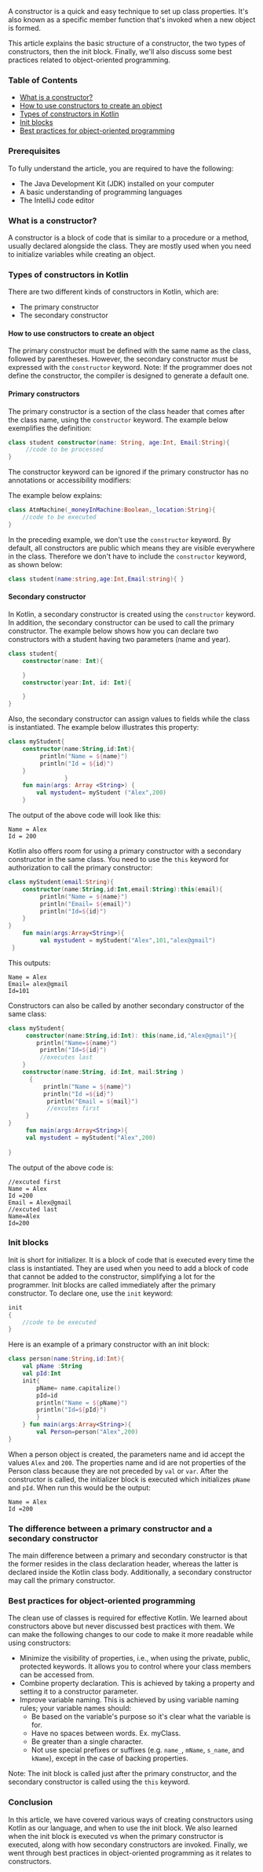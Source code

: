 A constructor is a quick and easy technique to set up class properties. It's also known as a specific member function that's invoked when a new object is formed.

This article explains the basic structure of a constructor, the two types of constructors, then the init block. Finally, we'll also discuss some best practices related to object-oriented programming.

### Table of Contents
- [What is a constructor?](#what-is-a-constructor)
- [How to use constructors to create an object](#how-to-use-constructors-to-create-an-object)
- [Types of constructors in Kotlin](#types-of-constructors-in-kotlin)
- [Init blocks](#init-blocks)
- [Best practices for object-oriented programming](#best-practices-for-object-oriented-programming)

### Prerequisites
To fully understand the article, you are required to have the following:

- The Java Development Kit (JDK) installed on your computer
- A basic understanding of programming languages
- The IntelliJ code editor

### What is a constructor?
A constructor is a block of code that is similar to a procedure or a method, usually declared alongside the class. They are mostly used when you need to initialize variables while creating an object.

### Types of constructors in Kotlin
There are two different kinds of constructors in Kotlin, which are:

- The primary constructor
- The secondary constructor

#### How to use constructors to create an object
The primary constructor must be defined with the same name as the class, followed by parentheses. However, the secondary constructor must be expressed with the `constructor` keyword. Note: If the programmer does not define the constructor, the compiler is designed to generate a default one.

#### Primary constructors
The primary constructor is a section of the class header that comes after the class name, using the `constructor` keyword. The example below exemplifies the definition:

```kotlin
class student constructor(name: String, age:Int, Email:String){ 
     //code to be processed
}
```
The constructor keyword can be ignored if the primary constructor has no annotations or accessibility modifiers:

The example below explains:
```kotlin
class AtmMachine(_moneyInMachine:Boolean,_location:String){
    //code to be executed
}
```
In the preceding example, we don't use the `constructor` keyword. By default, all constructors are public which means they are visible everywhere in the class. Therefore we don't have to include the `constructor` keyword, as shown below:

```kotlin
class student(name:string,age:Int,Email:string){ }
```

#### Secondary constructor
In Kotlin, a secondary constructor is created using the `constructor` keyword. In addition, the secondary constructor can be used to call the primary constructor. The example below shows how you can declare two constructors with a student having two parameters (name and year). 

```kotlin
class student{ 
    constructor(name: Int){ 

    } 
    constructor(year:Int, id: Int){ 

    } 
}
```

Also, the secondary constructor can assign values to fields while the class is instantiated. The example below illustrates this property:

```kotlin
class myStudent{ 
    constructor(name:String,id:Int){
         println("Name = ${name}") 
         println("Id = ${id}")
    } 
                }   
    fun main(args: Array <String>) { 
        val mystudent= myStudent ("Alex",200) 
    }

```

The output of the above code will look like this:

```
Name = Alex 
Id = 200
```

Kotlin also offers room for using a primary constructor with a secondary constructor in the same class. You need to use the `this` keyword for authorization to call the primary constructor:

```kotlin
class myStudent(email:String){ 
    constructor(name:String,id:Int,email:String):this(email){
         println("Name = ${name}") 
         println("Email= ${email}")
         println("Id=${id}")
    } 
}
    fun main(args:Array<String>){
         val mystudent = myStudent("Alex",101,"alex@gmail") 
 }


```

This outputs:

```
Name = Alex
Email= alex@gmail
Id=101
```

Constructors can also be called by another secondary constructor of the same class:

```kotlin
class myStudent{
     constructor(name:String,id:Int): this(name,id,"Alex@gmail"){
        println("Name=${name}")
         println("Id=${id}")
         //executes last
    }
    constructor(name:String, id:Int, mail:String ) 
      { 
          println("Name = ${name}") 
          println("Id =${id}")
           println("Email = ${mail}")
           //excutes first
     }
}    
     fun main(args:Array<String>){
     val mystudent = myStudent("Alex",200) 
    
}
```
The output of the above code is:

```
//excuted first
Name = Alex
Id =200 
Email = Alex@gmail
//excuted last
Name=Alex 
Id=200
```
         





### Init blocks
Init is short for initializer. It is a block of code that is executed every time the class is instantiated. They are used when you need to add a block of code that cannot be added to the constructor, simplifying a lot for the programmer. Init blocks are called immediately after the primary constructor. To declare one, use the `init` keyword:

```kotlin
init
{ 
    //code to be executed
}
```

Here is an example of a primary constructor with an init block:

```kotlin
class person(name:String,id:Int){ 
    val pName :String 
    val pId:Int 
    init{ 
        pName= name.capitalize() 
        pId=id 
        println("Name = ${pName}") 
        println("Id=${pId}") 
        } 
    } fun main(args:Array<String>){ 
        val Person=person("Alex",200) 
}

```

When a person object is created, the parameters name and id accept the values `Alex` and `200`. The properties name and id are not properties of the Person class because they are not preceded by `val` or `var`. After the constructor is called, the initializer block is executed which initializes `pName` and `pId`. When run this would be the output:

```
Name = Alex
Id =200
```

### The difference between a primary constructor and a secondary constructor
The main difference between a primary and secondary constructor is that the former resides in the class declaration header, whereas the latter is declared inside the Kotlin class body. Additionally, a secondary constructor may call the primary constructor.

### Best practices for object-oriented programming
The clean use of classes is required for effective Kotlin. We learned about constructors above but never discussed best practices with them. We can make the following changes to our code to make it more readable while using constructors:
- Minimize the visibility of properties, i.e., when using the private, public, protected keywords. It allows you to control where your class members can be accessed from.
- Combine property declaration. This is achieved by taking a property and setting it to a constructor parameter.
- Improve variable naming. This is achieved by using variable naming rules; your variable names should: 
  - Be based on the variable's purpose so it's clear what the variable is for.
  - Have no spaces between words. Ex. myClass.
  - Be greater than a single character.
  - Not use special prefixes or suffixes (e.g. `name_`, `mName`, `s_name`, and `kName`), except in the case of backing properties.
  

Note: The init block is called just after the primary constructor, and the secondary constructor is called using the `this` keyword.

### Conclusion
In this article, we have covered various ways of creating constructors using Kotlin as our language, and when to use the init block. We also learned when the init block is executed vs when the primary constructor is executed, along with how secondary constructors are invoked. Finally, we went through best practices in object-oriented programming as it relates to constructors.
